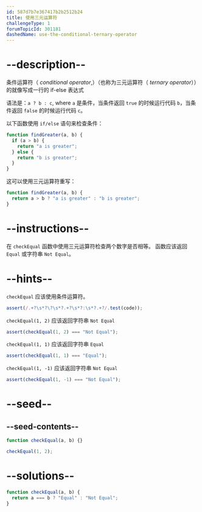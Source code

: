 ```yaml
---
id: 587d7b7e367417b2b2512b24
title: 使用三元运算符
challengeType: 1
forumTopicId: 301181
dashedName: use-the-conditional-ternary-operator
---
```


# --description--

条件运算符（ <dfn>conditional operator</dfn>,）（也称为三元运算符（ <dfn>ternary operator</dfn>））的就像写成一行的 if-else 表达式

语法是：`a ? b : c`, where `a` 是条件，当条件返回 `true` 的时候运行代码 `b`，当条件返回 `false` 的时候运行代码 `c`。

以下函数使用 `if/else` 语句来检查条件：

```js
function findGreater(a, b) {
  if (a > b) {
    return "a is greater";
  } else {
    return "b is greater";
  }
}
```

这可以使用三元运算符重写：

```js
function findGreater(a, b) {
  return a > b ? "a is greater" : "b is greater";
}
```

# --instructions--

在 `checkEqual` 函数中使用三元运算符检查两个数字是否相等。 函数应该返回 `Equal` 或字符串 `Not Equal`。

# --hints--

`checkEqual` 应该使用条件运算符。

```js
assert(/.+?\s*?\?\s*?.+?\s*?:\s*?.+?/.test(code));
```

`checkEqual(1, 2)` 应该返回字符串 `Not Equal`

```js
assert(checkEqual(1, 2) === "Not Equal");
```

`checkEqual(1, 1)` 应该返回字符串 `Equal`

```js
assert(checkEqual(1, 1) === "Equal");
```

`checkEqual(1, -1)` 应该返回字符串 `Not Equal`

```js
assert(checkEqual(1, -1) === "Not Equal");
```

# --seed--

## --seed-contents--

```js
function checkEqual(a, b) {}

checkEqual(1, 2);
```

# --solutions--

```js
function checkEqual(a, b) {
  return a === b ? "Equal" : "Not Equal";
}
```

